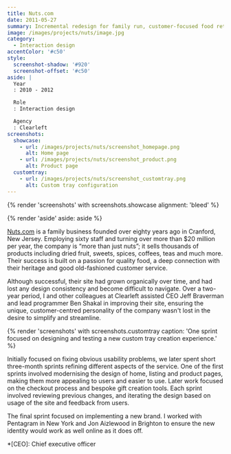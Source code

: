 ```yaml
---
title: Nuts.com
date: 2011-05-27
summary: Incremental redesign for family run, customer-focused food retailer.
image: /images/projects/nuts/image.jpg
category:
  - Interaction design
accentColor: '#c50'
style:
  screenshot-shadow: '#920'
  screenshot-offset: '#c50'
aside: |
  Year
  : 2010 - 2012

  Role
  : Interaction design

  Agency
  : Clearleft
screenshots:
  showcase:
    - url: /images/projects/nuts/screenshot_homepage.png
      alt: Home page
    - url: /images/projects/nuts/screenshot_product.png
      alt: Product page
  customtray:
    - url: /images/projects/nuts/screenshot_customtray.png
      alt: Custom tray configuration
---
```

{% render 'screenshots' with screenshots.showcase
  alignment: 'bleed'
%}

{% render 'aside'
  aside: aside
%}

[Nuts.com][1] is a family business founded over eighty years ago in Cranford, New Jersey. Employing sixty staff and turning over more than $20 million per year, the company is “more than just nuts”; it sells thousands of products including dried fruit, sweets, spices, coffees, teas and much more. Their success is built on a passion for quality food, a deep connection with their heritage and good old-fashioned customer service.

Although successful, their site had grown organically over time, and had lost any design consistency and become difficult to navigate. Over a two-year period, I and other colleagues at Clearleft assisted CEO Jeff Braverman and lead programmer Ben Shakal in improving their site, ensuring the unique, customer-centred personality of the company wasn't lost in the desire to simplify and streamline.

{% render 'screenshots' with screenshots.customtray
  caption: 'One sprint focused on designing and testing a new custom tray creation experience.'
%}

Initially focused on fixing obvious usability problems, we later spent short three-month sprints refining different aspects of the service. One of the first sprints involved modernising the design of home, listing and product pages, making them more appealing to users and easier to use. Later work focused on the checkout process and bespoke gift creation tools. Each sprint involved reviewing previous changes, and iterating the design based on usage of the site and feedback from users.

The final sprint focused on implementing a new brand. I worked with Pentagram in New York and Jon Aizlewood in Brighton to ensure the new identity would work as well online as it does off.

[1]: https://nuts.com

*[CEO]: Chief executive officer
